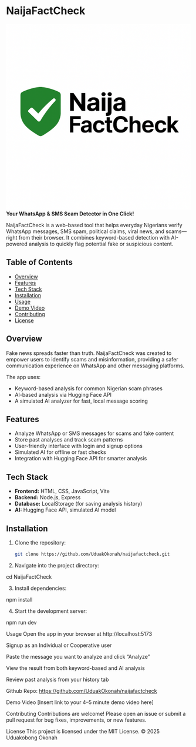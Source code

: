 # NaijaFactCheck

![NaijaFactCheck Logo](assets\logo.png)  
**Your WhatsApp & SMS Scam Detector in One Click!**


NaijaFactCheck is a web-based tool that helps everyday Nigerians verify WhatsApp messages, SMS spam, political claims, viral news, and scams—right from their browser. It combines keyword-based detection with AI-powered analysis to quickly flag potential fake or suspicious content.

## Table of Contents
- [Overview](#overview)
- [Features](#features)
- [Tech Stack](#tech-stack)
- [Installation](#installation)
- [Usage](#usage)
- [Demo Video](#demo-video)
- [Contributing](#contributing)
- [License](#license)

## Overview
Fake news spreads faster than truth. NaijaFactCheck was created to empower users to identify scams and misinformation, providing a safer communication experience on WhatsApp and other messaging platforms.

The app uses:
- Keyword-based analysis for common Nigerian scam phrases
- AI-based analysis via Hugging Face API
- A simulated AI analyzer for fast, local message scoring

## Features
- Analyze WhatsApp or SMS messages for scams and fake content
- Store past analyses and track scam patterns
- User-friendly interface with login and signup options
- Simulated AI for offline or fast checks
- Integration with Hugging Face API for smarter analysis

## Tech Stack
- **Frontend:** HTML, CSS, JavaScript, Vite  
- **Backend:** Node.js, Express  
- **Database:** LocalStorage (for saving analysis history)  
- **AI:** Hugging Face API, simulated AI model  

## Installation
1. Clone the repository:
   ```bash
   git clone https://github.com/UduakOkonah/naijafactcheck.git

2. Navigate into the project directory:

cd NaijaFactCheck

3. Install dependencies:

npm install

4. Start the development server:

npm run dev

Usage
Open the app in your browser at http://localhost:5173

Signup as an Individual or Cooperative user

Paste the message you want to analyze and click “Analyze”

View the result from both keyword-based and AI analysis

Review past analysis from your history tab

Github Repo: https://github.com/UduakOkonah/naijafactcheck

Demo Video
[Insert link to your 4–5 minute demo video here]

Contributing
Contributions are welcome! Please open an issue or submit a pull request for bug fixes, improvements, or new features.

License
This project is licensed under the MIT License.
© 2025 Uduakobong Okonah

